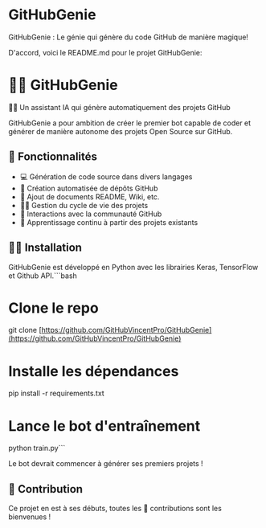 # GitHubGenie
GitHubGenie : Le génie qui génère du code GitHub de manière magique!

D'accord, voici le README.md pour le projet GitHubGenie:

# 🧞‍♂️ GitHubGenie
🧑‍💻 Un assistant IA qui génère automatiquement des projets GitHub



GitHubGenie a pour ambition de créer le premier bot capable de coder et générer de manière autonome des projets Open Source sur GitHub.

## 🤖 Fonctionnalités
- 💻 Génération de code source dans divers langages
- 📁 Création automatisée de dépôts GitHub
- 📝 Ajout de documents README, Wiki, etc.
- 🧑‍💼 Gestion du cycle de vie des projets
- 🤝 Interactions avec la communauté GitHub
- 🔬 Apprentissage continu à partir des projets existants

## 👩‍💻 Installation

GitHubGenie est développé en Python avec les librairies Keras, TensorFlow et Github API.```bash
# Clone le repo
git clone [https://github.com/GitHubVincentPro/GitHubGenie](https://github.com/GitHubVincentPro/GitHubGenie)

# Installe les dépendances
pip install -r requirements.txt

# Lance le bot d'entraînement
python train.py```

Le bot devrait commencer à générer ses premiers projets !

## 🤝 Contribution

Ce projet en est à ses débuts, toutes les 🙌 contributions sont les bienvenues !
